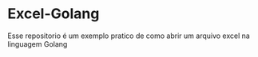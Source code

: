 # Excel-Golang
Esse repositorio é um exemplo pratico de como abrir um arquivo excel na linguagem Golang
